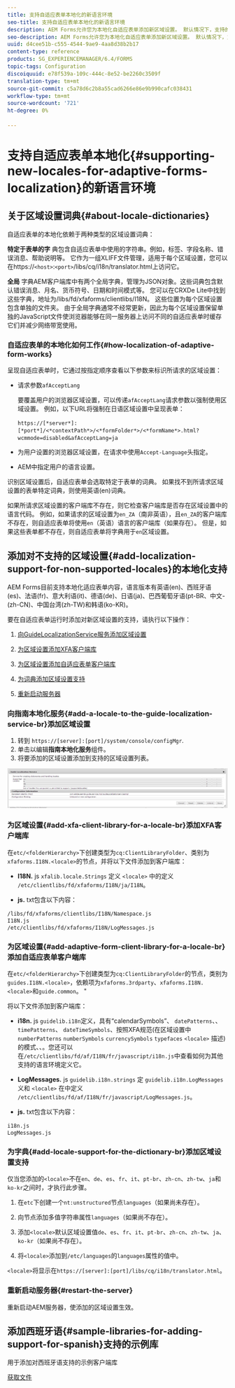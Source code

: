 ```yaml
---
title: 支持自适应表单本地化的新语言环境
seo-title: 支持自适应表单本地化的新语言环境
description: AEM Forms允许您为本地化自适应表单添加新区域设置。 默认情况下，支持的语言环境为英语、法语、德语和日语。
seo-description: AEM Forms允许您为本地化自适应表单添加新区域设置。 默认情况下，支持的语言环境为英语、法语、德语和日语。
uuid: d4cee51b-c555-4544-9ae9-4aa8d38b2b17
content-type: reference
products: SG_EXPERIENCEMANAGER/6.4/FORMS
topic-tags: Configuration
discoiquuid: e78f539a-109c-444c-8e52-be2260c3509f
translation-type: tm+mt
source-git-commit: c5a78d6c2b8a55cad6266e86e9b990cafc038431
workflow-type: tm+mt
source-wordcount: '721'
ht-degree: 0%

---
```



# 支持自适应表单本地化{#supporting-new-locales-for-adaptive-forms-localization}的新语言环境

## 关于区域设置词典{#about-locale-dictionaries}

自适应表单的本地化依赖于两种类型的区域设置词典：

**特定于表单的字** 典包含自适应表单中使用的字符串。例如，标签、字段名称、错误消息、帮助说明等。 它作为一组XLIFF文件管理，适用于每个区域设置，您可以在https://`<host>`:`<port>`/libs/cq/i18n/translator.html上访问它。

**全局** 字典AEM客户端库中有两个全局字典，管理为JSON对象。这些词典包含默认错误消息、月名、货币符号、日期和时间模式等。 您可以在CRXDe Lite中找到这些字典，地址为/libs/fd/xfaforms/clientlibs/I18N。 这些位置为每个区域设置包含单独的文件夹。 由于全局字典通常不经常更新，因此为每个区域设置保留单独的JavaScript文件使浏览器能够在同一服务器上访问不同的自适应表单时缓存它们并减少网络带宽使用。

### 自适应表单的本地化如何工作{#how-localization-of-adaptive-form-works}

呈现自适应表单时，它通过按指定顺序查看以下参数来标识所请求的区域设置：

* 请求参数`afAcceptLang`

   要覆盖用户的浏览器区域设置，可以传递`afAcceptLang`请求参数以强制使用区域设置。 例如，以下URL将强制在日语区域设置中呈现表单：

   `https://[*server*]:[*port*]/<*contextPath*>/<*formFolder*>/<*formName*>.html?wcmmode=disabled&afAcceptLang=ja`

* 为用户设置的浏览器区域设置，在请求中使用`Accept-Language`头指定。

* AEM中指定用户的语言设置。

识别区域设置后，自适应表单会选取特定于表单的词典。 如果找不到所请求区域设置的表单特定词典，则使用英语(en)词典。

如果所请求区域设置的客户端库不存在，则它检查客户端库是否存在区域设置中的语言代码。 例如，如果请求的区域设置为`en_ZA`（南非英语），且`en_ZA`的客户端库不存在，则自适应表单将使用`en`（英语）语言的客户端库（如果存在）。 但是，如果这些表单都不存在，则自适应表单将字典用于`en`区域设置。

## 添加对不支持的区域设置{#add-localization-support-for-non-supported-locales}的本地化支持

AEM Forms目前支持本地化适应表单内容，语言版本有英语(en)、西班牙语(es)、法语(fr)、意大利语(it)、德语(de)、日语(ja)、巴西葡萄牙语(pt-BR、中文-(zh-CN)、中国台湾(zh-TW)和韩语(ko-KR)。

要在自适应表单运行时添加对新区域设置的支持，请执行以下操作：

1. [向GuideLocalizationService服务添加区域设置](/help/forms/using/supporting-new-language-localization.md#p-add-a-locale-to-the-guide-localization-service-br-p)

1. [为区域设置添加XFA客户端库](/help/forms/using/supporting-new-language-localization.md#p-add-xfa-client-library-for-a-locale-br-p)

1. [为区域设置添加自适应表单客户端库](/help/forms/using/supporting-new-language-localization.md#p-add-adaptive-form-client-library-for-a-locale-br-p)
1. [为词典添加区域设置支持](/help/forms/using/supporting-new-language-localization.md#p-add-locale-support-for-the-dictionary-br-p)
1. [重新启动服务器](/help/forms/using/supporting-new-language-localization.md#p-restart-the-server-p)

### 向指南本地化服务{#add-a-locale-to-the-guide-localization-service-br}添加区域设置

1. 转到 `https://[server]:[port]/system/console/configMgr`.
1. 单击以编辑&#x200B;**指南本地化服务**&#x200B;组件。
1. 将要添加的区域设置添加到支持的区域设置列表。

![指南本地化服务](assets/configservice.png)

### 为区域设置{#add-xfa-client-library-for-a-locale-br}添加XFA客户端库

在`etc/<folderHierarchy>`下创建类型为`cq:ClientLibraryFolder`、类别为`xfaforms.I18N.<locale>`的节点，并将以下文件添加到客户端库：

* **I18N.** js `xfalib.locale.Strings` 定义 `<locale>` 中的定义 `/etc/clientlibs/fd/xfaforms/I18N/ja/I18N`。

* **js.** txt包含以下内容：

```
/libs/fd/xfaforms/clientlibs/I18N/Namespace.js
I18N.js
/etc/clientlibs/fd/xfaforms/I18N/LogMessages.js
```

### 为区域设置{#add-adaptive-form-client-library-for-a-locale-br}添加自适应表单客户端库

在`etc/<folderHierarchy>`下创建类型为`cq:ClientLibraryFolder`的节点，类别为`guides.I18N.<locale>`，依赖项为`xfaforms.3rdparty`、`xfaforms.I18N.<locale>`和`guide.common`。 &quot;

将以下文件添加到客户端库：

* **i18n.** js `guidelib.i18n`定义，具有“calendarSymbols”、 `datePatterns`、、 `timePatterns`、 `dateTimeSymbols`、按照XFA规范(在区域设置中 `numberPatterns` `numberSymbols` `currencySymbols` `typefaces`  `<locale>`  [](https://helpx.adobe.com/content/dam/Adobe/specs/xfa_spec_3_3.pdf)描述)的模式、、。您还可以在`/etc/clientlibs/fd/af/I18N/fr/javascript/i18n.js`中查看如何为其他支持的语言环境定义它。

* **LogMessages.** js `guidelib.i18n.strings` 定 `guidelib.i18n.LogMessages` 义和 `<locale>` 在中定义 `/etc/clientlibs/fd/af/I18N/fr/javascript/LogMessages.js`。

* **js.** txt包含以下内容：

```
i18n.js
LogMessages.js
```

### 为字典{#add-locale-support-for-the-dictionary-br}添加区域设置支持

仅当您添加的`<locale>`不在`en`、`de`、`es`、`fr`、`it`、`pt-br`、`zh-cn`、`zh-tw`、`ja`和`ko-kr`之间时，才执行此步骤。

1. 在`etc`下创建一个`nt:unstructured`节点`languages`（如果尚未存在）。

1. 向节点添加多值字符串属性`languages`（如果尚不存在）。
1. 添加`<locale>`默认区域设置值`de`、`es`、`fr`、`it`、`pt-br`、`zh-cn`、`zh-tw`、`ja`、`ko-kr`（如果尚不存在）。

1. 将`<locale>`添加到`/etc/languages`的`languages`属性的值中。

`<locale>`将显示在`https://[server]:[port]/libs/cq/i18n/translator.html`。

### 重新启动服务器{#restart-the-server}

重新启动AEM服务器，使添加的区域设置生效。

## 添加西班牙语{#sample-libraries-for-adding-support-for-spanish}支持的示例库

用于添加对西班牙语支持的示例客户端库

[获取文件](assets/sample.zip)
